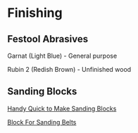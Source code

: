 # Finishing

## Festool Abrasives

Garnat (Light Blue) - General purpose

Rubin 2 (Redish Brown) - Unfinished wood

## Sanding Blocks

[Handy Quick to Make Sanding Blocks](https://atelierdubricoleur.wordpress.com/2016/09/26/handy-quick-to-make-sanding-blocks-pratiques-blocs-de-poncage-rapidement-realises/)

[Block For Sanding Belts](https://atelierdubricoleur.wordpress.com/2012/05/30/belt-sanding-block-bloc-de-poncage-a-courroie-de-papier-abrasif/)
